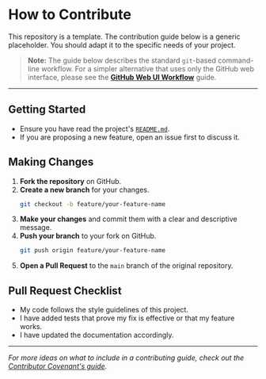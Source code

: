 # How to Contribute

This repository is a template. The contribution guide below is a generic placeholder. You should adapt it to the specific needs of your project.

> **Note:** The guide below describes the standard `git`-based command-line workflow. For a simpler alternative that uses only the GitHub web interface, please see the [**GitHub Web UI Workflow**](./docs/web-ui-workflow.md) guide.

---

## Getting Started

- Ensure you have read the project's [`README.md`](./README.md).
- If you are proposing a new feature, open an issue first to discuss it.

## Making Changes

1.  **Fork the repository** on GitHub.
2.  **Create a new branch** for your changes.
    ```bash
    git checkout -b feature/your-feature-name
    ```
3.  **Make your changes** and commit them with a clear and descriptive message.
4.  **Push your branch** to your fork on GitHub.
    ```bash
    git push origin feature/your-feature-name
    ```
5.  **Open a Pull Request** to the `main` branch of the original repository.

## Pull Request Checklist

- My code follows the style guidelines of this project.
- I have added tests that prove my fix is effective or that my feature works.
- I have updated the documentation accordingly.

---

_For more ideas on what to include in a contributing guide, check out the [Contributor Covenant's guide](https://www.contributor-covenant.org/docs/contributing-guidelines/)._
